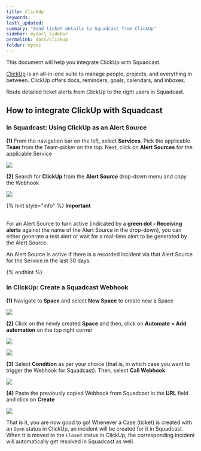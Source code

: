 ```yaml
---
title: ClickUp
keywords: 
last\_updated: 
summary: "Send ticket details to Squadcast from ClickUp"
sidebar: mydoc\_sidebar
permalink: docs/clickup
folder: mydoc
---
```


This document will help you integrate ClickUp with Squadcast.

[ClickUp](https://clickup.com/) is an all-in-one suite to manage people, projects, and everything in between. ClickUp offers docs, reminders, goals, calendars, and inboxes.

Route detailed ticket alerts from ClickUp to the right users in Squadcast.

## How to integrate ClickUp with Squadcast

### In Squadcast: Using ClickUp as an Alert Source

**(1)** From the navigation bar on the left, select **Services**. Pick the applicable **Team** from the Team-picker on the top. Next, click on **Alert Sources** for the applicable Service

![](../../.gitbook/assets/alert\_source\_1.png)

**(2)** Search for **ClickUp** from the **Alert Source** drop-down menu and copy the Webhook

![](../../.gitbook/assets/clickup\_1.png)

{% hint style="info" %} 
<b>Important</b><br/><br/>
<p>For an Alert Source to turn active (indicated by a <b>green dot - Receiving alerts</b> against the name of the Alert Source in the drop-down), you can either generate a test alert or wait for a real-time alert to be generated by the Alert Source.</p>
<p>An Alert Source is active if there is a recorded incident via that Alert Source for the Service in the last 30 days.</p>
{% endhint %}

### In ClickUp: Create a Squadcast Webhook

**(1)** Navigate to **Space** and select **New Space** to create new a Space

![](../../.gitbook/assets/clickup\_2.png)

**(2)** Click on the newly created **Space** and then, click on **Automate > Add automation** on the top right corner

![](../../.gitbook/assets/clickup\_3.png)

![](../../.gitbook/assets/clickup\_4.png)

**(3)** Select **Condition** as per your choice (that is, in which case you want to trigger the Webhook for Squadcast). Then, select **Call Webhook**

![](../../.gitbook/assets/clickup\_5.png)

**(4)** Paste the previously copied Webhook from Squadcast in the **URL** field and click on **Create**

![](../../.gitbook/assets/clickup\_6.png)

That is it, you are now good to go! Whenever a Case (ticket) is created with an `Open` status in ClickUp, an incident will be created for it in Squadcast. When it is moved to the `Closed` status in ClickUp, the corresponding incident will automatically get resolved in Squadcast as well.